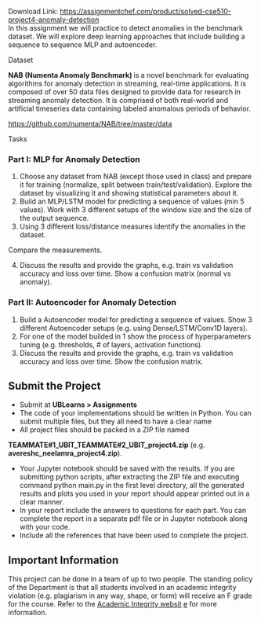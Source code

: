 Download Link: https://assignmentchef.com/product/solved-cse510-project4-anomaly-detection
<br>
In this assignment we will practice to detect anomalies in the benchmark dataset. We will explore deep learning approaches that include building a sequence to sequence MLP and autoencoder.

Dataset

<strong>NAB (Numenta Anomaly Benchmark) </strong>​is a novel benchmark for evaluating algorithms for anomaly detection in streaming, real-time applications. It is composed of over 50 data files designed to provide data for research in streaming anomaly detection. It is comprised of both real-world and artificial timeseries data containing labeled anomalous periods of behavior.

<a href="https://github.com/numenta/NAB/tree/master/data">https://github.com/numenta/NAB/tree/master/data</a>

Tasks

<h3>Part I: MLP for Anomaly Detection</h3>

<ol>

 <li>Choose any dataset from NAB (except those used in class) and prepare it for training (normalize, split between train/test/validation). Explore the dataset by visualizing it and showing statistical parameters about it.</li>

 <li>Build an MLP/LSTM model for predicting a sequence of values (min 5 values). Work with 3 different setups of the window size and the size of the output sequence.</li>

 <li>Using 3 different loss/distance measures identify the anomalies in the dataset.</li>

</ol>

Compare the measurements.

<ol start="4">

 <li>Discuss the results and provide the graphs, e.g. train vs validation accuracy and loss over time. Show a confusion matrix (normal vs anomaly).</li>

</ol>




<h3>Part II: Autoencoder for Anomaly Detection</h3>

<ol>

 <li>Build a Autoencoder model for predicting a sequence of values. Show 3 different Autoencoder setups (e.g. using Dense/LSTM/Conv1D layers).</li>

 <li>For one of the model builded in 1 show the process of hyperparameters tuning (e.g. thresholds, # of layers, activation functions).</li>

 <li>Discuss the results and provide the graphs, e.g. train vs validation accuracy and loss over time. Show the confusion matrix.</li>

</ol>

<strong> </strong>

<h2>Submit the Project</h2>

<ul>

 <li>Submit at <strong>UBLearns &gt; Assignments</strong>​</li>

 <li>The code of your implementations should be written in Python. You can submit multiple files, but they all need to have a clear name</li>

 <li>All project files should be packed in a ZIP file named</li>

</ul>

<strong>TEAMMATE#1_UBIT_TEAMMATE#2_UBIT_project4.zip</strong> (e.g.​       <strong>avereshc_neelamra_project4.zip</strong>).​

<ul>

 <li>Your Jupyter notebook should be saved with the results. If you are submitting python scripts, after extracting the ZIP file and executing command python main.py in the first level directory, all the generated results and plots you used in your report should appear printed out in a clear manner.</li>

 <li>In your report include the answers to questions for each part. You can complete the report in a separate pdf file or in Jupyter notebook along with your code.</li>

 <li>Include all the references that have been used to complete the project.</li>

</ul>

<h2>Important Information</h2>

This project can be done in a team of up to two people. The standing policy of the Department is that all students involved in an academic integrity violation (e.g. plagiarism in any way, shape, or form) will receive an F grade for the course. Refer to the <a href="https://academicintegrity.buffalo.edu/">Academic Integrity websit</a>​ <a href="https://academicintegrity.buffalo.edu/">e</a> <u>​</u>  for more information.